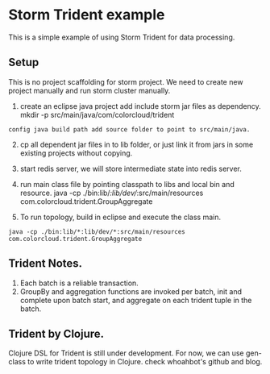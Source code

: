 # Storm Trident example

This is a simple example of using Storm Trident for data processing.

## Setup

This is no project scaffolding for storm project. We need to create new project manually and run storm cluster manually.

  1. create an eclipse java project add include storm jar files as dependency.
    mkdir -p src/main/java/com/colorcloud/trident

    config java build path add source folder to point to src/main/java.

  2. cp all dependent jar files in to lib folder, or just link it from jars in some existing projects without copying.

  3. start redis server, we will store intermediate state into redis server.

  4. run main class file by pointing classpath to libs and local bin and resource.
    java -cp ./bin:lib/*:lib/dev/*:src/main/resources com.colorcloud.trident.GroupAggregate

  5. To run topology, build in eclipse and execute the class main.

    java -cp ./bin:lib/*:lib/dev/*:src/main/resources com.colorcloud.trident.GroupAggregate



## Trident Notes.

1. Each batch is a reliable transaction. 
2. GroupBy and aggregation functions are invoked per batch, init and complete upon batch start, and aggregate on each trident tuple in the batch.


## Trident by Clojure.

Clojure DSL for Trident is still under development. 
For now, we can use gen-class to write trident topology in Clojure.
check whoahbot's github and blog.